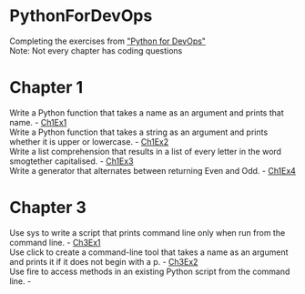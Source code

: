 # PythonForDevOps
Completing the exercises from ["Python for DevOps"](http://shop.oreilly.com/product/0636920274902.do)  
Note: Not every chapter has coding questions

# Chapter 1
Write a Python function that takes a name as an argument and prints that name. - [Ch1Ex1](https://github.com/GammaBlaze/PythonForDevOps/blob/master/Chapter_1/Ch1Ex1.py)  
Write a Python function that takes a string as an argument and prints whether it is upper or lowercase. - [Ch1Ex2](https://github.com/GammaBlaze/PythonForDevOps/blob/master/Chapter_1/Ch1Ex2.py)  
Write a list comprehension that results in a list of every letter in the word smogtether capitalised. - [Ch1Ex3](https://github.com/GammaBlaze/PythonForDevOps/blob/master/Chapter_1/Ch1Ex3.py)  
Write a generator that alternates between returning Even and Odd. - [Ch1Ex4](https://github.com/GammaBlaze/PythonForDevOps/blob/master/Chapter_1/Ch1Ex4.py)  

# Chapter 3
Use sys to write a script that prints command line only when run from the command line. - [Ch3Ex1](https://github.com/GammaBlaze/PythonForDevOps/blob/master/Chapter_3/Ch3Ex1.py)  
Use click to create a command-line tool that takes a name as an argument and prints it if it does not begin with a p. - [Ch3Ex2](https://github.com/GammaBlaze/PythonForDevOps/blob/master/Chapter_3/Ch3Ex2.py)  
Use fire to access methods in an existing Python script from the command line. -
